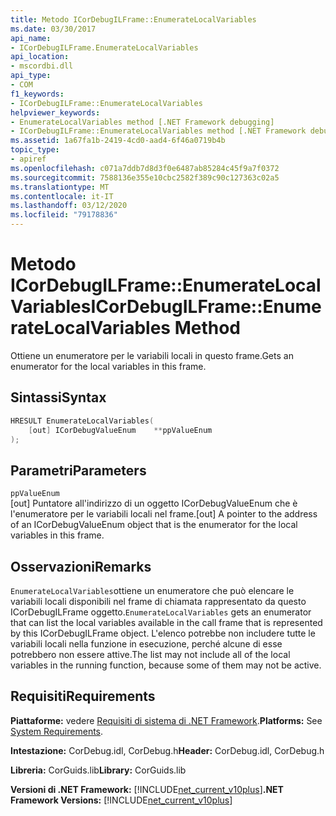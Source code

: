 ```yaml
---
title: Metodo ICorDebugILFrame::EnumerateLocalVariables
ms.date: 03/30/2017
api_name:
- ICorDebugILFrame.EnumerateLocalVariables
api_location:
- mscordbi.dll
api_type:
- COM
f1_keywords:
- ICorDebugILFrame::EnumerateLocalVariables
helpviewer_keywords:
- EnumerateLocalVariables method [.NET Framework debugging]
- ICorDebugILFrame::EnumerateLocalVariables method [.NET Framework debugging]
ms.assetid: 1a67fa1b-2419-4cd0-aad4-6f46a0719b4b
topic_type:
- apiref
ms.openlocfilehash: c071a7ddb7d8d3f0e6487ab85284c45f9a7f0372
ms.sourcegitcommit: 7588136e355e10cbc2582f389c90c127363c02a5
ms.translationtype: MT
ms.contentlocale: it-IT
ms.lasthandoff: 03/12/2020
ms.locfileid: "79178836"
---
```

# <a name="icordebugilframeenumeratelocalvariables-method"></a><span data-ttu-id="386e7-102">Metodo ICorDebugILFrame::EnumerateLocalVariables</span><span class="sxs-lookup"><span data-stu-id="386e7-102">ICorDebugILFrame::EnumerateLocalVariables Method</span></span>
<span data-ttu-id="386e7-103">Ottiene un enumeratore per le variabili locali in questo frame.</span><span class="sxs-lookup"><span data-stu-id="386e7-103">Gets an enumerator for the local variables in this frame.</span></span>  
  
## <a name="syntax"></a><span data-ttu-id="386e7-104">Sintassi</span><span class="sxs-lookup"><span data-stu-id="386e7-104">Syntax</span></span>  
  
```cpp  
HRESULT EnumerateLocalVariables(
    [out] ICorDebugValueEnum    **ppValueEnum  
);  
```  
  
## <a name="parameters"></a><span data-ttu-id="386e7-105">Parametri</span><span class="sxs-lookup"><span data-stu-id="386e7-105">Parameters</span></span>  
 `ppValueEnum`  
 <span data-ttu-id="386e7-106">[out] Puntatore all'indirizzo di un oggetto ICorDebugValueEnum che è l'enumeratore per le variabili locali nel frame.</span><span class="sxs-lookup"><span data-stu-id="386e7-106">[out] A pointer to the address of an ICorDebugValueEnum object that is the enumerator for the local variables in this frame.</span></span>  
  
## <a name="remarks"></a><span data-ttu-id="386e7-107">Osservazioni</span><span class="sxs-lookup"><span data-stu-id="386e7-107">Remarks</span></span>  
 <span data-ttu-id="386e7-108">`EnumerateLocalVariables`ottiene un enumeratore che può elencare le variabili locali disponibili nel frame di chiamata rappresentato da questo ICorDebugILFrame oggetto.</span><span class="sxs-lookup"><span data-stu-id="386e7-108">`EnumerateLocalVariables` gets an enumerator that can list the local variables available in the call frame that is represented by this ICorDebugILFrame object.</span></span> <span data-ttu-id="386e7-109">L'elenco potrebbe non includere tutte le variabili locali nella funzione in esecuzione, perché alcune di esse potrebbero non essere attive.</span><span class="sxs-lookup"><span data-stu-id="386e7-109">The list may not include all of the local variables in the running function, because some of them may not be active.</span></span>  
  
## <a name="requirements"></a><span data-ttu-id="386e7-110">Requisiti</span><span class="sxs-lookup"><span data-stu-id="386e7-110">Requirements</span></span>  
 <span data-ttu-id="386e7-111">**Piattaforme:** vedere [Requisiti di sistema di .NET Framework](../../../../docs/framework/get-started/system-requirements.md).</span><span class="sxs-lookup"><span data-stu-id="386e7-111">**Platforms:** See [System Requirements](../../../../docs/framework/get-started/system-requirements.md).</span></span>  
  
 <span data-ttu-id="386e7-112">**Intestazione:** CorDebug.idl, CorDebug.h</span><span class="sxs-lookup"><span data-stu-id="386e7-112">**Header:** CorDebug.idl, CorDebug.h</span></span>  
  
 <span data-ttu-id="386e7-113">**Libreria:** CorGuids.lib</span><span class="sxs-lookup"><span data-stu-id="386e7-113">**Library:** CorGuids.lib</span></span>  
  
 <span data-ttu-id="386e7-114">**Versioni di .NET Framework:** [!INCLUDE[net_current_v10plus](../../../../includes/net-current-v10plus-md.md)]</span><span class="sxs-lookup"><span data-stu-id="386e7-114">**.NET Framework Versions:** [!INCLUDE[net_current_v10plus](../../../../includes/net-current-v10plus-md.md)]</span></span>
